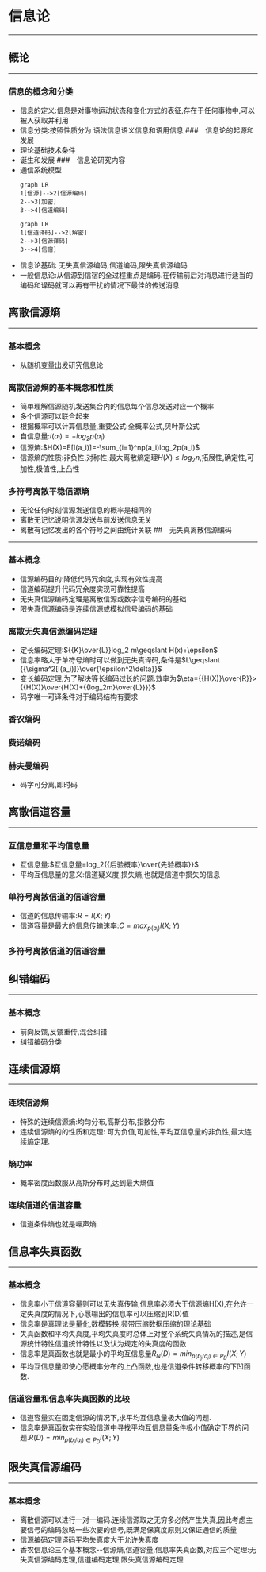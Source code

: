 # 信息论
----
## 概论
----
### 信息的概念和分类
* 信息的定义:信息是对事物运动状态和变化方式的表征,存在于任何事物中,可以被人获取并利用
* 信息分类:按照性质分为 语法信息语义信息和语用信息
###　信息论的起源和发展
* 理论基础技术条件
* 诞生和发展
###　信息论研究内容
* 通信系统模型
  ```mermaid
  graph LR
  1[信源]-->2[信源编码]
  2-->3[加密]
  3-->4[信道编码]
  ```
  ```mermaid
  graph LR
  1[信道译码]-->2[解密]
  2-->3[信源译码]
  3-->4[信宿]
  ```
* 信息论基础: 无失真信源编码,信道编码,限失真信源编码
* 一般信息论:从信源到信宿的全过程重点是编码.在传输前后对消息进行适当的编码和译码就可以再有干扰的情况下最佳的传送消息
## 离散信源熵
----
### 基本概念
* 从随机变量出发研究信息论
### 离散信源熵的基本概念和性质
* 简单理解信源随机发送集合内的信息每个信息发送对应一个概率
* 多个信源可以联合起来
* 根据概率可以计算信息量,重要公式:全概率公式,贝叶斯公式
* 自信息量:$I(a_i)=-log_2p(a_i)$
* 信源熵:$H(X)=E[I(a_i)]=-\sum_{i=1}^np(a_i)log_2p(a_i)$
* 信源熵的性质:非负性,对称性,最大离散熵定理$H(X)\leqslant log_2n$,拓展性,确定性,可加性,极值性,上凸性
### 多符号离散平稳信源熵
* 无论任何时刻信源发送信息的概率是相同的
* 离散无记忆说明信源发送与前发送信息无关
* 离散有记忆发出的各个符号之间由统计关联
##　无失真离散信源编码
----
### 基本概念
* 信源编码目的:降低代码冗余度,实现有效性提高
* 信道编码提升代码冗余度实现可靠性提高
* 无失真信源编码定理是离散信源或数字信号编码的基础
* 限失真信源编码是连续信源或模拟信号编码的基础
### 离散无失真信源编码定理
* 定长编码定理:${{K}\over{L}}log_2 m\geqslant H(x)+\epsilon$
* 信息率略大于单符号熵时可以做到无失真译码,条件是$L\geqslant {{\sigma^2[I(a_i)]}\over{\epsilon^2\delta}}$
* 变长编码定理,为了解决等长编码过长的问题.效率为$\eta={{H(X)}\over{R}}>{{H(X)}\over{H(X)+{{log_2m}\over{L}}}}$
* 码字唯一可译条件对于编码结构有要求
### 香农编码
### 费诺编码
### 赫夫曼编码
* 码字可分离,即时码
## 离散信道容量
----
### 互信息量和平均信息量
* 互信息量:$互信息量=log_2{{后验概率}\over{先验概率}}$
* 平均互信息量的意义:信道疑义度,损失熵,也就是信道中损失的信息
### 单符号离散信道的信道容量
* 信道的信息传输率:$R=I(X;Y)$
* 信道容量是最大的信息传输速率:$C=max_{p(a_i)}I(X;Y)$
### 多符号离散信道的信道容量
## 纠错编码
----
### 基本概念
* 前向反馈,反馈重传,混合纠错
* 纠错编码分类
## 连续信源熵
----
### 连续信源熵
* 特殊的连续信源熵:均匀分布,高斯分布,指数分布
* 连续信源熵的的性质和定理: 可为负值,可加性,平均互信息量的非负性,最大连续熵定理.
### 熵功率
* 概率密度函数服从高斯分布时,达到最大熵值
### 连续信道的信道容量
* 信道条件熵也就是噪声熵.
## 信息率失真函数
----
### 基本概念
* 信息率小于信道容量则可以无失真传输,信息率必须大于信源熵H(X),在允许一定失真度的情况下,心愿输出的信息率可以压缩到R(D)值
* 信息率是真理论是量化,数模转换,频带压缩数据压缩的理论基础
* 失真函数和平均失真度,平均失真度时总体上对整个系统失真情况的描述,是信源统计特性信道统计特性以及认为规定的失真度的函数
* 信息率是真函数也就是最小的平均互信息量$R_N(D)=min_{p(b_j/a_i)\in P_D}I(X;Y)$
* 平均互信息量即使心愿概率分布的上凸函数,也是信道条件转移概率的下凹函数.
### 信道容量和信息率失真函数的比较
* 信道容量实在固定信源的情况下,求平均互信息量极大值的问题.
* 信息率是真函数实在实验信道中寻找平均互信息量条件极小值确定下界的问题.$R(D)=min_{p(b_j/a_i)\in P_D}I(X;Y)$
## 限失真信源编码
----
### 基本概念
* 离散信源可以进行一对一编码.连续信源取之无穷多必然产生失真,因此考虑主要信号的编码忽略一些次要的信号,既满足保真度原则又保证通信的质量
* 信源编码定理译码平均失真度大于允许失真度
* 香农信息论三个基本概念--信源熵,信道容量,信息率失真函数,对应三个定理:无失真信源编码定理,信道编码定理,限失真信源编码定理